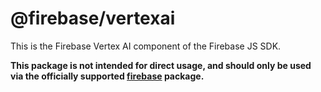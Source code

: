 # @firebase/vertexai

This is the Firebase Vertex AI component of the Firebase JS SDK.

**This package is not intended for direct usage, and should only be used via the officially supported [firebase](https://www.npmjs.com/package/firebase) package.**

